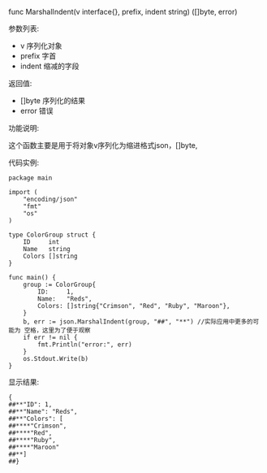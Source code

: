 func MarshalIndent(v interface{}, prefix, indent string) ([]byte, error)

参数列表:

- v 序列化对象
- prefix 字首
- indent 缩减的字段

返回值:

- []byte 序列化的结果
- error 错误

功能说明:

这个函数主要是用于将对象v序列化为缩进格式json，[]byte,

代码实例:

    package main

	import (
		"encoding/json"
		"fmt"
		"os"
	)
	
	type ColorGroup struct {
		ID     int
		Name   string
		Colors []string
	}
	
	func main() {
		group := ColorGroup{
			ID:     1,
			Name:   "Reds",
			Colors: []string{"Crimson", "Red", "Ruby", "Maroon"},
		}
		b, err := json.MarshalIndent(group, "##", "**") //实际应用中更多的可能为 空格，这里为了便于观察
		if err != nil {
			fmt.Println("error:", err)
		}
		os.Stdout.Write(b)
	}




显示结果:

	{
	##**"ID": 1,
	##**"Name": "Reds",
	##**"Colors": [
	##****"Crimson",
	##****"Red",
	##****"Ruby",
	##****"Maroon"
	##**]
	##}